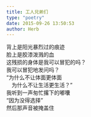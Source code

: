 ```yaml
---  
title: 工人兄弟们  
type: "poetry"  
date: 2015-09-26 13:50:53  
author: Herb  
---  
```

背上是阳光暴烈过的痕迹  
脸上是胶漆泼溅的血  
这残损的身体是我可以冒犯的吗？  
我可以冒犯地发问吗？  
“为什么不让体面更体面  
　为什么不让生活更生活？”  
我听到一声匆忙撂下的嘟囔  
“因为没得选择”  
然后那声音被掩盖住  
